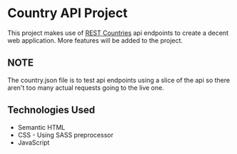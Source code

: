 # Country API Project

This project makes use of [REST Countries](https://restcountries.com/) api endpoints to create a decent web application. More features will be added to the project.

## NOTE

The country.json file is to test api endpoints using a slice of the api so there aren't too many actual requests going to the live one.

## Technologies Used

- Semantic HTML
- CSS - Using SASS preprocessor
- JavaScript


